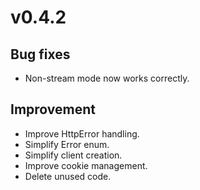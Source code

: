 # v0.4.2

## Bug fixes

- Non-stream mode now works correctly.

## Improvement

- Improve HttpError handling.
- Simplify Error enum.
- Simplify client creation.
- Improve cookie management.
- Delete unused code.
